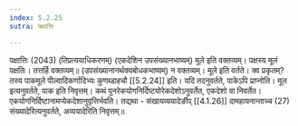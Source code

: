 ```yaml
---
index: 5.2.25
sutra: पक्षात्तिः

---
```

पक्षात्तिः (2043) (तिप्रत्ययाधिकरणम्) (एकदेशिन उपसंख्यानभाष्यम्) मूले इति वक्तव्यम्। पक्षस्य मूलं पक्षतिः। तत्तर्हि वक्तव्यम्॥ (उपसंख्यानानर्थक्यबोधकभाष्यम्) न वक्तव्यम्। मूले इति वर्तते। क्व प्रकृतम्? तस्य पाकमूले पील्वादिकर्णादिभ्यः कुणब्डाहचौ [[5.2.24]] इति। यदि तदनुवर्तते, पाकेऽपि प्राप्नोति। मूल इत्यनुवर्तते, पाक इति निवृत्तम्। कथं पुनरेकयोगनिर्दिष्टयोरेकदेशोऽनुवर्तेत, एकदेशो वा निवर्तेत। एकयोगनिर्दिष्टानामप्येकदेशानुवृत्तिर्भवति। तद्यथा - संखायव्ययादेर्ङीप् [[4.1.26]] दामहायनान्ताच्च (27) संख्यादेरित्यनुवर्तते, अव्ययादेरिति निवृत्तम्॥